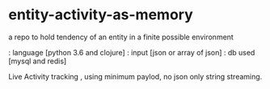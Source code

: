 # entity-activity-as-memory
a repo to hold tendency of an entity in a finite possible environment

: language [python 3.6 and clojure]
: input [json or array of json]
: db used [mysql and redis]

Live Activity tracking , using minimum paylod, no json only string streaming.


